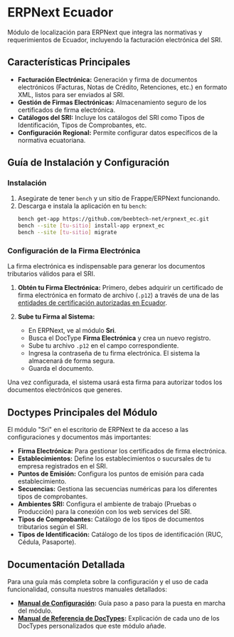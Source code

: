 # ERPNext Ecuador

Módulo de localización para ERPNext que integra las normativas y requerimientos de Ecuador, incluyendo la facturación electrónica del SRI.

## Características Principales

-   **Facturación Electrónica:** Generación y firma de documentos electrónicos (Facturas, Notas de Crédito, Retenciones, etc.) en formato XML, listos para ser enviados al SRI.
-   **Gestión de Firmas Electrónicas:** Almacenamiento seguro de los certificados de firma electrónica.
-   **Catálogos del SRI:** Incluye los catálogos del SRI como Tipos de Identificación, Tipos de Comprobantes, etc.
-   **Configuración Regional:** Permite configurar datos específicos de la normativa ecuatoriana.

## Guía de Instalación y Configuración

### Instalación

1.  Asegúrate de tener `bench` y un sitio de Frappe/ERPNext funcionando.
2.  Descarga e instala la aplicación en tu `bench`:
    ```bash
    bench get-app https://github.com/beebtech-net/erpnext_ec.git
    bench --site [tu-sitio] install-app erpnext_ec
    bench --site [tu-sitio] migrate
    ```

### Configuración de la Firma Electrónica

La firma electrónica es indispensable para generar los documentos tributarios válidos para el SRI.

1.  **Obtén tu Firma Electrónica:** Primero, debes adquirir un certificado de firma electrónica en formato de archivo (`.p12`) a través de una de las [entidades de certificación autorizadas en Ecuador](https://www.google.com/search?q=entidades+de+certificacion+autorizadas+ecuador).

2.  **Sube tu Firma al Sistema:**
    -   En ERPNext, ve al módulo **Sri**.
    -   Busca el DocType **Firma Electrónica** y crea un nuevo registro.
    -   Sube tu archivo `.p12` en el campo correspondiente.
    -   Ingresa la contraseña de tu firma electrónica. El sistema la almacenará de forma segura.
    -   Guarda el documento.

Una vez configurada, el sistema usará esta firma para autorizar todos los documentos electrónicos que generes.

## Doctypes Principales del Módulo

El módulo "Sri" en el escritorio de ERPNext te da acceso a las configuraciones y documentos más importantes:

-   **Firma Electrónica:** Para gestionar los certificados de firma electrónica.
-   **Establecimientos:** Define los establecimientos o sucursales de tu empresa registrados en el SRI.
-   **Puntos de Emisión:** Configura los puntos de emisión para cada establecimiento.
-   **Secuencias:** Gestiona las secuencias numéricas para los diferentes tipos de comprobantes.
-   **Ambientes SRI:** Configura el ambiente de trabajo (Pruebas o Producción) para la conexión con los web services del SRI.
-   **Tipos de Comprobantes:** Catálogo de los tipos de documentos tributarios según el SRI.
-   **Tipos de Identificación:** Catálogo de los tipos de identificación (RUC, Cédula, Pasaporte).

## Documentación Detallada

Para una guía más completa sobre la configuración y el uso de cada funcionalidad, consulta nuestros manuales detallados:

-   **[Manual de Configuración](./MANUAL_CONFIGURACION.md):** Guía paso a paso para la puesta en marcha del módulo.
-   **[Manual de Referencia de DocTypes](./MANUAL_DOCTYPES.md):** Explicación de cada uno de los DocTypes personalizados que este módulo añade.
